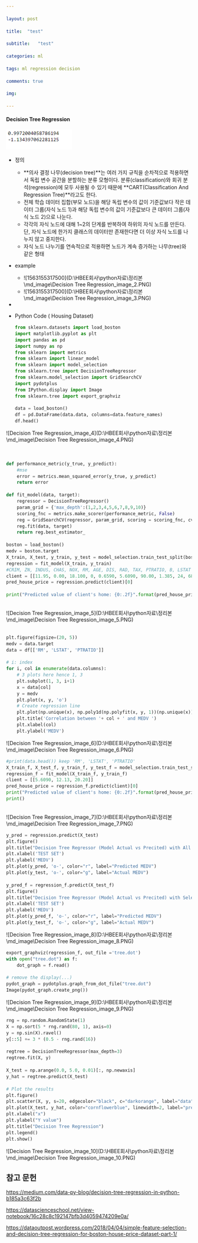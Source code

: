 ```yaml
---

layout: post

title:  "test"

subtitle:   "test"

categories: ml

tags: ml regression decision

comments: true

img: 

---
```


#### Decision Tree Regression 

![1563155317500](/assets/img/machine_learning/test.PNG)

* 정의 
  * **의사 결정 나무(decision tree)**는 여러 가지 규칙을 순차적으로 적용하면서 독립 변수 공간을 분할하는 분류 모형이다. 분류(classification)와 회귀 분석(regression)에 모두 사용될 수 있기 때문에 **CART(Classification And Regression Tree)**라고도 한다.
  * 전체 학습 데이터 집합(부모 노드)을 해당 독립 변수의 값이 기준값보다 작은 데이터 그룹(자식 노드 1)과 해당 독립 변수의 값이 기준값보다 큰 데이터 그룹(자식 노드 2)으로 나눈다.
  * 각각의 자식 노드에 대해 1~2의 단계를 반복하여 하위의 자식 노드를 만든다. 단, 자식 노드에 한가지 클래스의 데이터만 존재한다면 더 이상 자식 노드를 나누지 않고 중지한다.
  * 자식 노드 나누기를 연속적으로 적용하면 노드가 계속 증가하는 나무(tree)와 같은 형태
  
* example
  * ![1563155317500](D:\HBEE회사\python자료\정리본\md_image\Decision Tree Regression_image_2.PNG)
  * ![1563155317500](D:\HBEE회사\python자료\정리본\md_image\Decision Tree Regression_image_3.PNG)

* 

* Python Code ( Housing Dataset)

  ```python
  from sklearn.datasets import load_boston
  import matplotlib.pyplot as plt
  import pandas as pd
  import numpy as np
  from sklearn import metrics
  from sklearn import linear_model
  from sklearn import model_selection
  from sklearn.tree import DecisionTreeRegressor
  from sklearn.model_selection import GridSearchCV
  import pydotplus
  from IPython.display import Image
  from sklearn.tree import export_graphviz  
  
  data = load_boston()
  df = pd.DataFrame(data.data, columns=data.feature_names)
  df.head()
  ```

![Decision Tree Regression_image_4](D:\HBEE회사\python자료\정리본\md_image\Decision Tree Regression_image_4.PNG)

```python

 
def performance_metric(y_true, y_predict):
    #mse
    error = metrics.mean_squared_error(y_true, y_predict)
    return error
 
def fit_model(data, target):
    regressor = DecisionTreeRegressor()
    param_grid = {'max_depth':(1,2,3,4,5,6,7,8,9,10)}
    scoring_fnc = metrics.make_scorer(performance_metric, False)
    reg = GridSearchCV(regressor, param_grid, scoring = scoring_fnc, cv = 3)
    reg.fit(data, target)
    return reg.best_estimator_
 
boston = load_boston()
medv = boston.target
X_train, X_test, y_train, y_test = model_selection.train_test_split(boston.data, boston.target, test_size=0.3, random_state=42)
regression = fit_model(X_train, y_train)
#CRIM, ZN, INDUS, CHAS, NOX, RM, AGE, DIS, RAD, TAX, PTRATIO, B, LSTAT
client = [[11.95, 0.00, 18.100, 0, 0.6590, 5.6090, 90.00, 1.385, 24, 680.0, 20.20, 332.09, 12.13]]
pred_house_price = regression.predict(client)[0]
 
print("Predicted value of client's home: {0:.2f}".format(pred_house_price), "(No Feature Selection)")
 

```

![Decision Tree Regression_image_5](D:\HBEE회사\python자료\정리본\md_image\Decision Tree Regression_image_5.PNG)



```python

plt.figure(figsize=(20, 5))
medv = data.target
data = df[['RM', 'LSTAT', 'PTRATIO']]
 
# i: index
for i, col in enumerate(data.columns):
    # 3 plots here hence 1, 3
    plt.subplot(1, 3, i+1)
    x = data[col]
    y = medv
    plt.plot(x, y, 'o')
    # Create regression line
    plt.plot(np.unique(x), np.poly1d(np.polyfit(x, y, 1))(np.unique(x)))
    plt.title('Correlation between '+ col + ' and MEDV ')
    plt.xlabel(col)
    plt.ylabel('MEDV')
```



![Decision Tree Regression_image_6](D:\HBEE회사\python자료\정리본\md_image\Decision Tree Regression_image_6.PNG)

```python
#print(data.head()) keep 'RM', 'LSTAT', 'PTRATIO'
X_train_f, X_test_f, y_train_f, y_test_f = model_selection.train_test_split(data, medv, test_size=0.3, random_state=42)
regression_f = fit_model(X_train_f, y_train_f)
client = [[5.6090, 12.13, 20.20]]
pred_house_price = regression_f.predict(client)[0]
print("Predicted value of client's home: {0:.2f}".format(pred_house_price), "(Features Selected)")
print()
 

```

![Decision Tree Regression_image_7](D:\HBEE회사\python자료\정리본\md_image\Decision Tree Regression_image_7.PNG)



```python
y_pred = regression.predict(X_test)
plt.figure()
plt.title("Decision Tree Regressor (Model Actual vs Precited) with All Features")
plt.xlabel('TEST SET')
plt.ylabel('MEDV')
plt.plot(y_pred, 'o-', color="r", label="Predicted MEDV")
plt.plot(y_test, 'o-', color="g", label="Actual MEDV")
 
y_pred_f = regression_f.predict(X_test_f)
plt.figure()
plt.title("Decision Tree Regressor (Model Actual vs Precited) with Selected Features")
plt.xlabel('TEST SET')
plt.ylabel('MEDV')
plt.plot(y_pred_f, 'o-', color="r", label="Predicted MEDV")
plt.plot(y_test_f, 'o-', color="g", label="Actual MEDV")
```

![Decision Tree Regression_image_8](D:\HBEE회사\python자료\정리본\md_image\Decision Tree Regression_image_8.PNG)

```python
export_graphviz(regression_f, out_file ='tree.dot') 
with open("tree.dot") as f:
    dot_graph = f.read()

# remove the display(...)
pydot_graph = pydotplus.graph_from_dot_file("tree.dot")
Image(pydot_graph.create_png())
```

![Decision Tree Regression_image_9](D:\HBEE회사\python자료\정리본\md_image\Decision Tree Regression_image_9.PNG)



```python
rng = np.random.RandomState(1)
X = np.sort(5 * rng.rand(80, 1), axis=0)
y = np.sin(X).ravel()
y[::5] += 3 * (0.5 - rng.rand(16))

regtree = DecisionTreeRegressor(max_depth=3)
regtree.fit(X, y)

X_test = np.arange(0.0, 5.0, 0.01)[:, np.newaxis]
y_hat = regtree.predict(X_test)

# Plot the results
plt.figure()
plt.scatter(X, y, s=20, edgecolor="black", c="darkorange", label="data")
plt.plot(X_test, y_hat, color="cornflowerblue", linewidth=2, label="predict")
plt.xlabel("x")
plt.ylabel("Y value")
plt.title("Decision Tree Regression")
plt.legend()
plt.show()
```

![Decision Tree Regression_image_10](D:\HBEE회사\python자료\정리본\md_image\Decision Tree Regression_image_10.PNG)



## 참고 문헌

https://medium.com/data-py-blog/decision-tree-regression-in-python-b185a3c63f2b

https://datascienceschool.net/view-notebook/16c28c8c192147bfb3d4059474209e0a/

https://dataoutpost.wordpress.com/2018/04/04/simple-feature-selection-and-decision-tree-regression-for-boston-house-price-dataset-part-1/